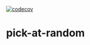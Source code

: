 [![codecov](https://codecov.io/gh/sudo-kaizen/pick-at-random/branch/main/graph/badge.svg?token=IFBG4890V1)](https://codecov.io/gh/sudo-kaizen/pick-at-random)

# pick-at-random

<!-- Add doc here for testing cron locally -->